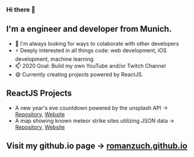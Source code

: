 ### Hi there 👋

## I'm a engineer and developer from Munich.

- 💬 I'm always looking for ways to colaborate with other developers
- ⚡ Deeply interested in all things code: web development, iOS development, machine learning 
- 📫 2020 Goal: Build my own YouTube and/or Twitch Channel 
- 😄 Currently creating projects powered by ReactJS.

## ReactJS Projects

- A new year's eve countdown powered by the unsplash API &#8594; [Repository](https://github.com/romanzuch/countdown), [Website](https://romanzuch.github.io/countdown)
- A map showing known meteor strike sites utilizing JSON data &#8594; [Repository](https://github.com/romanzuch/meteomap), [Website](https://romanzuch.github.io/meteomap)

## Visit my github.io page &rarr; [romanzuch.github.io](https://romanzuch.github.io/)

<!--
**romanzuch/romanzuch** is a ✨ _special_ ✨ repository because its `README.md` (this file) appears on your GitHub profile.

Here are some ideas to get you started:

- 🔭 I’m currently working on ...
- 🌱 I’m currently learning ...
- 👯 I’m looking to collaborate on ...
- 🤔 I’m looking for help with ...
- 💬 Ask me about ...
- 📫 How to reach me: ...
- 😄 Pronouns: ...
- ⚡ Fun fact: ...
-->
